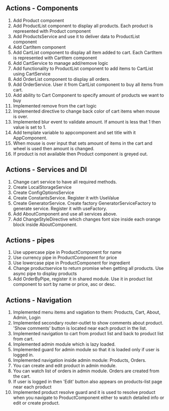 ## Actions - Components 
1. Add Product component
2. Add ProductList component to display all products. Each product is represented with Product component
3. Add ProductsService and use it to deliver data to ProductList component
4. Add CartItem component
5. Add CartList component to display all item added to cart. Each CartItem is represented with CartItem component
6. Add CartService to manage add/remove logic
7. Add functionality to ProductList component to add items to CartList using CartService
8. Add OrderList component to display all orders. 
9. Add OrderService. User it from CartList component to buy all items from cart.
10. Add ability to Cart Component to specify amount of products we want to buy
11. Implemented remove from the cart logic
12. Implemented directive to change back color of cart items when mouse is over.
13. Implemented blur event to validate amount. If amount is less that 1 then value is set to 1.
14. Add template variable to appcomponent and set title with it AppComponent.
15. When mouse is over input that sets amount  of items in the cart and wheel is used then amount is changed. 
16. If product is not available then Product component is greyed out.

## Actions - Services and DI
1. Change cart service to have all required methods.
2. Create LocalStorageService
3. Create ConfigOptionsService
4. Create ConstantsService. Register it with UseValue
5. Create GeneratorService. Create factory GeneratorServiceFactory to generate service.  Register it with useFactory.
6. Add AboutComponent and use all services above.
7. Add ChangeStyleDirective which changes font size inside each orange block inside AboutComponent.

## Actions - pipes
1. Use uppercase pipe in ProductComponent for name
2. Use currency pipe in ProductComponent for price
3. Use lowercase pipe in ProductComponent for ingredient
4. Change productservice to return promise when getting all products. Use async pipe to display products
5. Add OrderByPipe, register it in shared module. Use it in product list component to sort by name or price, asc or desc.

## Actions - Navigation
1. Implemented menu items and vagiation to them: Products, Cart, About, Admin, Login
2. Implemented secondary router-outlet to show comments about product. 'Show comments' button is located near each product in the list.
3. Implemented navigation to cart from product list and back to product list from cart.
4. Implemented admin module which is lazy loaded.
5. Implemented guard for admin module so that it is loaded only if user is logged in.
6. Implemented navigation inside admin module: Products, Orders.
7. You can create and edit product in admin module.
8. You can watch list of orders in admin module. Orders are created from the cart.
9. If user is logged in then 'Edit' button also appears on products-list page near each product
10. Implemented product resolve guard and it is used to resolve product when you navigate to ProductComponent either to watch detailed info or edit or create product.